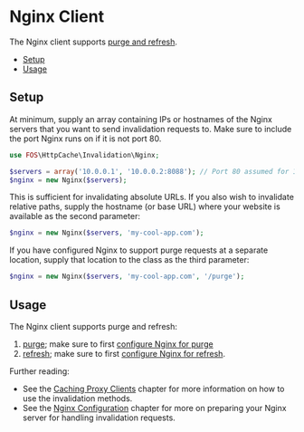 Nginx Client
============

The Nginx client supports [purge and refresh](proxy-clients.md).

* [Setup](#setup)
* [Usage](#usage)

Setup
-----

At minimum, supply an array containing IPs or hostnames of the Nginx servers
that you want to send invalidation requests to. Make sure to include the port
Nginx runs on if it is not port 80.

```php
use FOS\HttpCache\Invalidation\Nginx;

$servers = array('10.0.0.1', '10.0.0.2:8088'); // Port 80 assumed for 10.0.0.1
$nginx = new Nginx($servers);
```

This is sufficient for invalidating absolute URLs. If you also wish to
invalidate relative paths, supply the hostname (or base URL) where your website
is available as the second parameter:

```php
$nginx = new Nginx($servers, 'my-cool-app.com');
```

If you have configured Nginx to support purge requests at a separate location,
supply that location to the class as the third parameter:

```php
$nginx = new Nginx($servers, 'my-cool-app.com', '/purge');
```

Usage
-----

The Nginx client supports purge and refresh:

1. [purge](proxy-clients.md#purge); make sure to first [configure Nginx for purge](nginx-configuration.md#purge)
2. [refresh](proxy-clients.md#refresh); make sure to first [configure Nginx for refresh](nginx-configuration.md#refresh).

Further reading:
* See the [Caching Proxy Clients](proxy-clients.md) chapter for more information
  on how to use the invalidation methods.
* See the [Nginx Configuration](nginx-configuration.md) chapter for more on
  preparing your Nginx server for handling invalidation requests.
